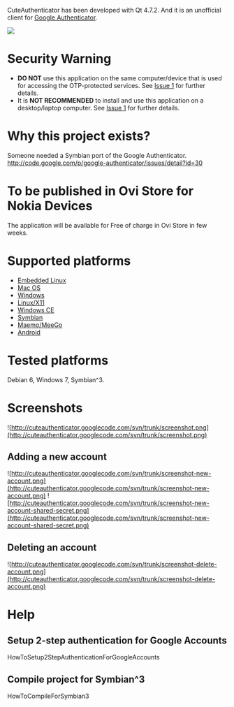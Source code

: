 CuteAuthenticator has been developed with Qt 4.7.2. And it is an unofficial client for [Google Authenticator](http://code.google.com/p/google-authenticator/).

<a href='https://www.paypal.com/cgi-bin/webscr?cmd=_s-xclick&hosted_button_id=7MVF42LLU4NUS'><img src='https://www.paypal.com/en_US/i/btn/btn_donateCC_LG.gif' /></a>




# Security Warning #
  * **DO NOT** use this application on the same computer/device that is used for accessing the OTP-protected services. See [Issue 1](http://code.google.com/p/cuteauthenticator/issues/detail?id=1) for further details.
  * It is **NOT RECOMMENDED** to install and use this application on a desktop/laptop computer. See [Issue 1](http://code.google.com/p/cuteauthenticator/issues/detail?id=1) for further details.

# Why this project exists? #
Someone needed a Symbian port of the Google Authenticator.
http://code.google.com/p/google-authenticator/issues/detail?id=30

# To be published in Ovi Store for Nokia Devices #
The application will be available for Free of charge in Ovi Store in few weeks.

# Supported platforms #
  * [Embedded Linux](http://developer.qt.nokia.com/wiki/Support_for_Embedded_Linux)
  * [Mac OS](http://developer.qt.nokia.com/wiki/Support_for_Mac_OS_X)
  * [Windows](http://developer.qt.nokia.com/wiki/Support_for_Windows)
  * [Linux/X11](http://developer.qt.nokia.com/wiki/Support_for_Linux_X11)
  * [Windows CE](http://developer.qt.nokia.com/wiki/Support_for_Windows_CE_and_Windows_Mobile)
  * [Symbian](http://developer.qt.nokia.com/wiki/Support_for_Symbian)
  * [Maemo/MeeGo](http://developer.qt.nokia.com/wiki/Support_for_Maemo)
  * [Android](http://code.google.com/p/android-lighthouse/)

# Tested platforms #
Debian 6, Windows 7, Symbian^3.


# Screenshots #
![http://cuteauthenticator.googlecode.com/svn/trunk/screenshot.png](http://cuteauthenticator.googlecode.com/svn/trunk/screenshot.png)
## Adding a new account ##
![http://cuteauthenticator.googlecode.com/svn/trunk/screenshot-new-account.png](http://cuteauthenticator.googlecode.com/svn/trunk/screenshot-new-account.png) ![http://cuteauthenticator.googlecode.com/svn/trunk/screenshot-new-account-shared-secret.png](http://cuteauthenticator.googlecode.com/svn/trunk/screenshot-new-account-shared-secret.png)
## Deleting an account ##
![http://cuteauthenticator.googlecode.com/svn/trunk/screenshot-delete-account.png](http://cuteauthenticator.googlecode.com/svn/trunk/screenshot-delete-account.png)

# Help #
## Setup 2-step authentication for Google Accounts ##
HowToSetup2StepAuthenticationForGoogleAccounts
## Compile project for Symbian^3 ##
HowToCompileForSymbian3